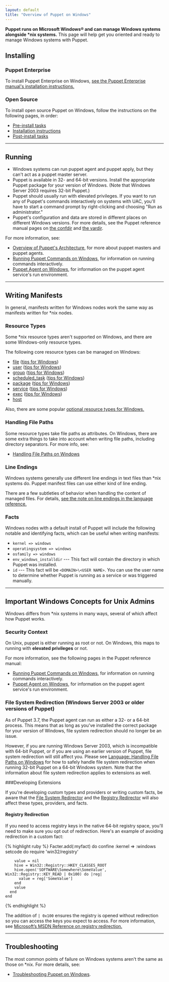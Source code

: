 ```yaml
---
layout: default
title: "Overview of Puppet on Windows"
---
```





[troubleshooting]: ./troubleshooting.html

[win_commands]: /puppet/latest/reference/services_commands_windows.html
[win_agent]: /puppet/latest/reference/services_agent_windows.html
[arch]: /puppet/latest/reference/architecture.html
[the confdir]: /puppet/latest/reference/dirs_confdir.html
[the vardir]: /puppet/latest/reference/dirs_vardir.html

**Puppet runs on Microsoft Windows® and can manage Windows systems alongside \*nix systems.** This page will help get you oriented and ready to manage Windows systems with Puppet.


Installing
-----

### Puppet Enterprise

To install Puppet Enterprise on Windows, [see the Puppet Enterprise manual's installation instructions.](/pe/latest/install_windows.html)

### Open Source

To install open source Puppet on Windows, follow the instructions on the following pages, in order:

* [Pre-install tasks](/guides/install_puppet/pre_install.html)
* [Installation instructions](/guides/install_puppet/install_windows.html)
* [Post-install tasks](/guides/install_puppet/post_install.html)

* * *

Running
-----

* Windows systems can run puppet agent and puppet apply, but they can't act as a puppet master server.
* Puppet is available in 32- and 64-bit versions. Install the appropriate Puppet package for your version of Windows. (Note that Windows Server 2003 requires 32-bit Puppet.)
* Puppet should usually run with elevated privileges. If you want to run any of Puppet's commands interactively on systems with UAC, you'll have to start a command prompt by right-clicking and choosing "Run as administrator."
* Puppet's configuration and data are stored in different places on different Windows versions. For more details, see the Puppet reference manual pages on [the confdir][] and [the vardir][].

For more information, see:

* [Overview of Puppet's Architecture][arch], for more about puppet masters and puppet agents.
* [Running Puppet Commands on Windows][win_commands], for information on running commands interactively.
* [Puppet Agent on Windows][win_agent], for information on the puppet agent service's run environment.

* * *

Writing Manifests
-----

In general, manifests written for Windows nodes work the same way as manifests written for \*nix nodes.

### Resource Types

Some \*nix resource types aren't supported on Windows, and there are some Windows-only resource types.

The following core resource types can be managed on Windows:

* [file](/references/latest/type.html#file) ([tips for Windows](/puppet/latest/reference/resources_file_windows.html))
* [user](/references/latest/type.html#user) ([tips for Windows](/puppet/latest/reference/resources_user_group_windows.html))
* [group](/references/latest/type.html#group) ([tips for Windows](/puppet/latest/reference/resources_user_group_windows.html))
* [scheduled_task](/references/latest/type.html#scheduledtask) ([tips for Windows](/puppet/latest/reference/resources_scheduled_task_windows.html))
* [package](/references/latest/type.html#package) ([tips for Windows](/puppet/latest/reference/resources_package_windows.html))
* [service](/references/latest/type.html#service) ([tips for Windows](/puppet/latest/reference/resources_service.html))
* [exec](/references/latest/type.html#exec) ([tips for Windows](/puppet/latest/reference/resources_exec_windows.html))
* [host](/references/latest/type.html#host)

Also, there are some popular [optional resource types for Windows.](/puppet/latest/reference/resources_windows_optional.html)

### Handling File Paths

Some resource types take file paths as attributes. On Windows, there are some extra things to take into account when writing file paths, including directory separators. For more info, see:

* [Handling File Paths on Windows](/puppet/latest/reference/lang_windows_file_paths.html)

### Line Endings

Windows systems generally use different line endings in text files than \*nix systems do. Puppet manifest files can use either kind of line ending.

There are a few subtleties of behavior when handling the content of managed files. For details, [see the note on line endings in the language reference.](/puppet/latest/reference/lang_summary.html#line-endings-in-windows-text-files)

### Facts

Windows nodes with a default install of Puppet will include the following notable and identifying facts, which can be useful when writing manifests:

* `kernel => windows`
* `operatingsystem => windows`
* `osfamily => windows`
* `env_windows_installdir` --- This fact will contain the directory in which Puppet was installed.
* `id` --- This fact will be `<DOMAIN>\<USER NAME>`. You can use the user name to determine whether Puppet is running as a service or was triggered manually.


* * *

Important Windows Concepts for Unix Admins
-----

Windows differs from \*nix systems in many ways, several of which affect how Puppet works.

### Security Context

On Unix, puppet is either running as root or not. On Windows, this maps to running with **elevated privileges** or not.

For more information, see the following pages in the Puppet reference manual:

* [Running Puppet Commands on Windows][win_commands], for information on running commands interactively.
* [Puppet Agent on Windows][win_agent], for information on the puppet agent service's run environment.

### File System Redirection (Windows Server 2003 or older versions of Puppet)

As of Puppet 3.7, the Puppet agent can run as either a 32- or a 64-bit process. This means that as long as you've installed the correct package for your version of Windows, file system redirection should no longer be an issue.

However, if you are running Windows Server 2003, which is incompatible with 64-bit Puppet, or if you are using an earlier version of Puppet, file system redirection will still affect you. Please see [Language: Handling File Paths on Windows](/puppet/latest/reference/lang_windows_file_paths.html) for how to safely handle file system redirection when running 32-bit Puppet on a 64-bit Windows system. Note that the information about file system redirection applies to extensions as well.

###Developing Extensions

If you're developing custom types and providers or writing custom facts, be aware that the <a href="http://msdn.microsoft.com/en-us/library/aa384187(v=vs.85).aspx">File System Redirector</a> and the <a href="http://msdn.microsoft.com/en-us/library/aa384232(v=vs.85).aspx">Registry Redirector</a> will also affect these types, providers, and facts.

#### Registry Redirection

If you need to access registry keys in the native 64-bit registry space, you'll need to make sure you opt out of redirection. Here's an example of avoiding redirection in a custom fact:

{% highlight ruby %}
    Facter.add(:myfact) do
      confine :kernel => :windows
      setcode do
        require 'win32/registry'

        value = nil
        hive = Win32::Registry::HKEY_CLASSES_ROOT
        hive.open('SOFTWARE\Somewhere\SomeValue',  Win32::Registry::KEY_READ | 0x100) do |reg|
          value = reg['SomeValue']
        end
        value
      end
    end
{% endhighlight %}

The addition of `| 0x100` ensures the registry is opened without redirection so you can access the keys you expect to access. For more information, see <a href="http://msdn.microsoft.com/en-us/library/aa384232(v=vs.85).aspx">Microsoft’s MSDN Reference on registry redirection.</a>


* * *

Troubleshooting
-----

The most common points of failure on Windows systems aren't the same as those on \*nix. For more details, see:

* [Troubleshooting Puppet on Windows][troubleshooting].

